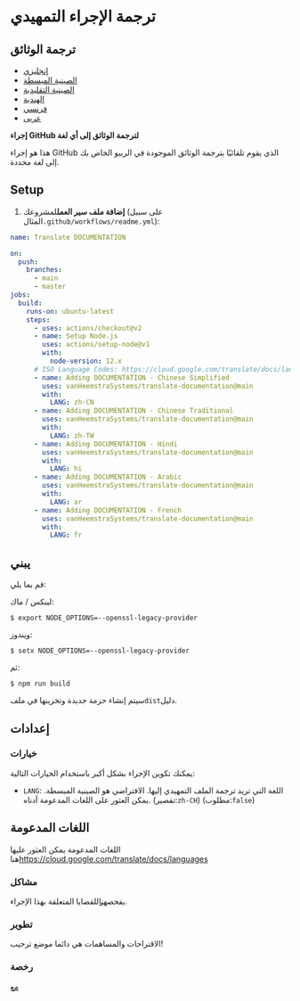 # ترجمة الإجراء التمهيدي

## ترجمة الوثائق

-   [إنجليزي](DOCUMENTATION.md)
-   [الصينية المبسطة](DOCUMENTATION.zh-CN.md)
-   [الصينية التقليدية](DOCUMENTATION.zh-TW.md)
-   [الهندية](DOCUMENTATION.hi.md)
-   [فرنسي](DOCUMENTATION.fr.md)
-   [عربى](DOCUMENTATION.ar.md)

**إجراء GitHub لترجمة الوثائق إلى أي لغة**

هذا هو إجراء GitHub الذي يقوم تلقائيًا بترجمة الوثائق الموجودة في الريبو الخاص بك إلى لغة محددة.

## Setup

1.  **إضافة ملف سير العمل**لمشروعك (على سبيل المثال`.github/workflows/readme.yml`):

```yaml
name: Translate DOCUMENTATION

on:
  push:
    branches:
      - main
      - master
jobs:
  build:
    runs-on: ubuntu-latest
    steps:
      - uses: actions/checkout@v2
      - name: Setup Node.js
        uses: actions/setup-node@v1
        with:
          node-version: 12.x
      # ISO Language Codes: https://cloud.google.com/translate/docs/languages  
      - name: Adding DOCUMENTATION - Chinese Simplified
        uses: vanHeemstraSystems/translate-documentation@main
        with:
          LANG: zh-CN
      - name: Adding DOCUMENTATION - Chinese Traditional
        uses: vanHeemstraSystems/translate-documentation@main
        with:
          LANG: zh-TW
      - name: Adding DOCUMENTATION - Hindi
        uses: vanHeemstraSystems/translate-documentation@main
        with:
          LANG: hi
      - name: Adding DOCUMENTATION - Arabic
        uses: vanHeemstraSystems/translate-documentation@main
        with:
          LANG: ar
      - name: Adding DOCUMENTATION - French
        uses: vanHeemstraSystems/translate-documentation@main
        with:
          LANG: fr
```

## يبني

قم بما يلي:

لينكس / ماك:

    $ export NODE_OPTIONS=--openssl-legacy-provider

ويندوز:

    $ setx NODE_OPTIONS=--openssl-legacy-provider

ثم:

    $ npm run build

سيتم إنشاء حزمة جديدة وتخزينها في ملف`dist`دليل.

## إعدادات

### خيارات

يمكنك تكوين الإجراء بشكل أكبر باستخدام الخيارات التالية:

-   `LANG`: اللغة التي تريد ترجمة الملف التمهيدي إليها. الافتراضي هو الصينية المبسطة. يمكن العثور على اللغات المدعومة أدناه.
    (تقصير:`zh-CH`) (مطلوب:`false`)

## اللغات المدعومة

اللغات المدعومة يمكن العثور عليها هنا<https://cloud.google.com/translate/docs/languages>

### مشاكل

يفحص[هنا](https://github.com/vanHeemstraSystems/translate-documentation/issues/1)للقضايا المتعلقة بهذا الإجراء.

### تطوير

الاقتراحات والمساهمات هي دائما موضع ترحيب!

### رخصة

[مع](./LICENSE)
